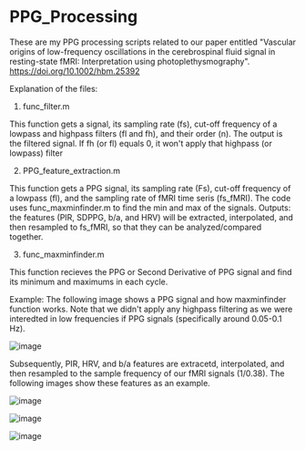 # PPG_Processing
These are my PPG processing scripts related to our paper entitled "Vascular origins of low-frequency oscillations in the cerebrospinal fluid signal in resting-state fMRI: Interpretation using photoplethysmography". https://doi.org/10.1002/hbm.25392

Explanation of the files:
1) func_filter.m

This function gets a signal, its sampling rate (fs), cut-off frequency of a lowpass and highpass filters (fl and fh), and their order (n). The output is the filtered signal. If fh (or fl) equals 0, it won't apply that highpass (or lowpass) filter 

2) PPG_feature_extraction.m

This function gets a PPG signal, its sampling rate (Fs), cut-off frequency of a lowpass (fl), and the sampling rate of fMRI time seris (fs_fMRI). The code uses func_maxminfinder.m to find the min and max of the signals.
Outputs: the features (PIR, SDPPG, b/a, and HRV) will be extracted, interpolated, and then resampled to fs_fMRI, so that they can be analyzed/compared together.

3) func_maxminfinder.m

This function recieves the PPG or Second Derivative of PPG signal and find its minimum and maximums in each cycle.

Example:
The following image shows a PPG signal and how maxminfinder function works. Note that we didn't apply any highpass filtering as we were interedted in low frequencies if PPG signals (specifically around 0.05-0.1 Hz).

![image](https://user-images.githubusercontent.com/70978461/120127456-6b51bb00-c18d-11eb-94ad-c528e9e362b1.png)

Subsequently, PIR, HRV, and b/a features are extracetd, interpolated, and then resampled to the sample frequency of our fMRI signals (1/0.38). The following images show these features as an example. 

![image](https://user-images.githubusercontent.com/70978461/120127837-79eca200-c18e-11eb-9127-ae3e00815b15.png)


![image](https://user-images.githubusercontent.com/70978461/120128270-a523c100-c18f-11eb-9b1f-0c31641a92db.png)


![image](https://user-images.githubusercontent.com/70978461/120131341-3eee6c80-c196-11eb-9d6b-21d8452c7189.png)



